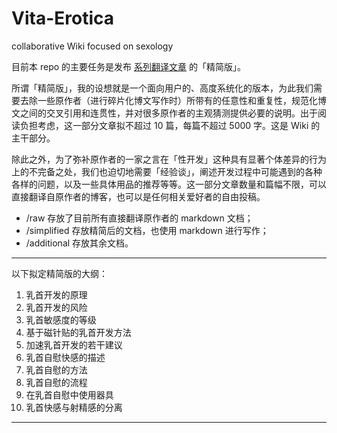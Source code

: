 # Vita-Erotica

collaborative Wiki focused on sexology

目前本 repo 的主要任务是发布 [系列翻译文章](https://qxzh.github.io/contents/) 的「精简版」。

所谓「精简版」，我的设想就是一个面向用户的、高度系统化的版本，为此我们需要去除一些原作者（进行碎片化博文写作时）所带有的任意性和重复性，规范化博文之间的交叉引用和连贯性，并对很多原作者的主观猜测提供必要的说明。出于阅读负担考虑，这一部分文章拟不超过 10 篇，每篇不超过 5000 字。这是 Wiki 的主干部分。

除此之外，为了弥补原作者的一家之言在「性开发」这种具有显著个体差异的行为上的不完备之处，我们也迫切地需要「经验谈」，阐述开发过程中可能遇到的各种各样的问题，以及一些具体用品的推荐等等。这一部分文章数量和篇幅不限，可以直接翻译自原作者的博客，也可以是任何相关爱好者的自由投稿。

- /raw 存放了目前所有直接翻译原作者的 markdown 文档；
- /simplified 存放精简后的文档，也使用 markdown 进行写作；
- /additional 存放其余文档。

---

以下拟定精简版的大纲：

1. 乳首开发的原理
2. 乳首开发的风险
3. 乳首敏感度的等级
4. 基于磁针贴的乳首开发方法
5. 加速乳首开发的若干建议
6. 乳首自慰快感的描述
7. 乳首自慰的方法
8. 乳首自慰的流程
9. 在乳首自慰中使用器具
10. 乳首快感与射精感的分离

---
